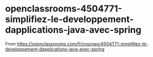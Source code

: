 # openclassrooms-4504771-simplifiez-le-developpement-dapplications-java-avec-spring
From https://openclassrooms.com/fr/courses/4504771-simplifiez-le-developpement-dapplications-java-avec-spring
